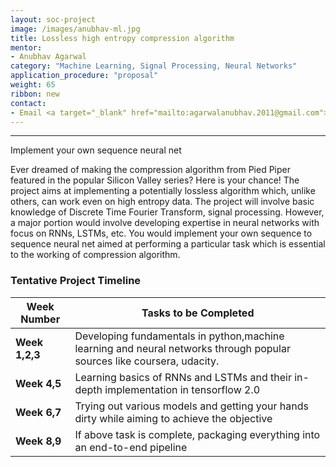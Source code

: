 ```yaml
---
layout: soc-project
image: /images/anubhav-ml.jpg
title: Lossless high entropy compression algorithm
mentor: 
- Anubhav Agarwal
category: "Machine Learning, Signal Processing, Neural Networks"
application_procedure: "proposal"
weight: 65
ribbon: new
contact:
- Email <a target="_blank" href="mailto:agarwalanubhav.2011@gmail.com">agarwalanubhav.2011@gmail.com</a> 
---
```


---
Implement your own sequence neural net

<!--break-->
Ever dreamed of making the compression algorithm from Pied Piper featured in the popular Silicon Valley series? Here is your chance! The project aims at implementing a potentially lossless algorithm which, unlike others, can work even on high entropy data. The project will involve basic knowledge of Discrete Time Fourier Transform, signal processing. However, a major portion would involve developing expertise in neural networks with focus on RNNs, LSTMs, etc. You would implement your own sequence to sequence neural net aimed at performing a particular task which is essential to the working of compression algorithm.
<!--break-->

### Tentative Project Timeline
<!--break-->

|Week Number  | Tasks to be Completed|
|--- | --- | 
|**Week 1,2,3** | Developing fundamentals in python,machine learning and neural networks through popular sources like coursera, udacity.|
|**Week 4,5** |Learning basics of RNNs and LSTMs and their in-depth implementation in tensorflow  2.0|
|**Week 6,7** |Trying out various models and getting your hands dirty while aiming to achieve the objective|
|**Week 8,9** | If above task is complete, packaging everything into an end-to-end pipeline |

<!--break-->
